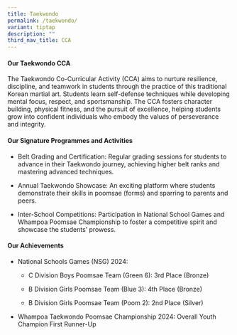 ```yaml
---
title: Taekwondo
permalink: /taekwondo/
variant: tiptap
description: ""
third_nav_title: CCA
---
```

<h4><strong>Our Taekwondo CCA</strong></h4>
<p>The Taekwondo Co-Curricular Activity (CCA) aims to nurture resilience,
discipline, and teamwork in students through the practice of this traditional
Korean martial art. Students learn self-defense techniques while developing
mental focus, respect, and sportsmanship. The CCA fosters character building,
physical fitness, and the pursuit of excellence, helping students grow
into confident individuals who embody the values of perseverance and integrity.</p>
<h4><strong>Our Signature Programmes and Activities</strong></h4>
<ul data-tight="true" class="tight">
<li>
<p>Belt Grading and Certification: Regular grading sessions for students
to advance in their Taekwondo journey, achieving higher belt ranks and
mastering advanced techniques.</p>
</li>
<li>
<p>Annual Taekwondo Showcase: An exciting platform where students demonstrate
their skills in poomsae (forms) and sparring to parents and peers.</p>
</li>
<li>
<p>Inter-School Competitions: Participation in National School Games and
Whampoa Poomsae Championship to foster a competitive spirit and showcase
the students’ prowess.</p>
</li>
</ul>
<h4><strong>Our Achievements</strong></h4>
<ul data-tight="true" class="tight">
<li>
<p>National Schools Games (NSG) 2024:</p>
<ul data-tight="true" class="tight">
<li>
<p>C Division Boys Poomsae Team (Green 6): 3rd Place (Bronze)</p>
</li>
<li>
<p>B Division Girls Poomsae Team (Blue 3): 4th Place (Bronze)</p>
</li>
<li>
<p>B Division Girls Poomsae Team (Poom 2): 2nd Place (Silver)</p>
</li>
</ul>
</li>
<li>
<p>Whampoa Taekwondo Poomsae Championship 2024: Overall Youth Champion First
Runner-Up</p>
</li>
</ul>
<p></p>